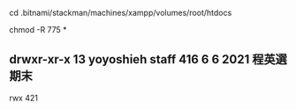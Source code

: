 

cd .bitnami/stackman/machines/xampp/volumes/root/htdocs

chmod -R 775 *

drwxr-xr-x   13 yoyoshieh  staff   416  6  6  2021 程英選期末
 ------

 rwx
 421

 


